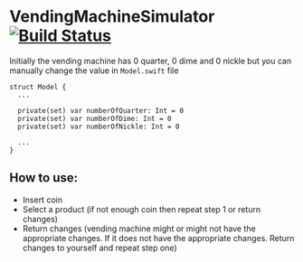 # VendingMachineSimulator [![Build Status](https://travis-ci.com/tdle94/VendingMachineSimulator.svg?branch=master)](https://travis-ci.com/tdle94/VendingMachineSimulator)

Initially the vending machine has 0 quarter, 0 dime and 0 nickle but you can manually change the value in ```Model.swift``` file

```
struct Model {
  ...
 
  private(set) var numberOfQuarter: Int = 0
  private(set) var numberOfDime: Int = 0
  private(set) var numberOfNickle: Int = 0
 
  ...
}
```

## How to use:
  - Insert coin
  - Select a product (if not enough coin then repeat step 1 or return changes)
  - Return changes (vending machine might or might not have the appropriate changes. If it does not have the appropriate changes. Return changes to yourself and repeat step one)
